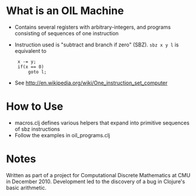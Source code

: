 What is an OIL Machine
======================

 - Contains several registers with arbitrary-integers, and programs consisting of sequences of one instruction
 - Instruction used is "subtract and branch if zero" (SBZ). `sbz x y l` is equivalent to

        x -= y;
        if(x == 0)
            goto l;

 - See http://en.wikipedia.org/wiki/One_instruction_set_computer

How to Use
==========

 - macros.clj defines various helpers that expand into primitive sequences of sbz instructions
 - Follow the examples in oil_programs.clj

Notes
=====

Written as part of a project for Computational Discrete Mathematics
at CMU in December 2010. Development led to the discovery of a bug in Clojure's basic arithmetic.